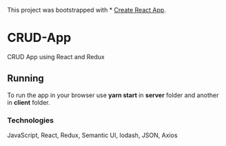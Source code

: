 This project was bootstrapped with * [Create React App](https://github.com/facebook/create-react-app).

# CRUD-App

CRUD App using React and Redux

## Running

To run the app in your browser use **yarn start** in **server** folder and another in **client** folder.

### Technologies

JavaScript, React, Redux, Semantic UI, lodash, JSON, Axios

